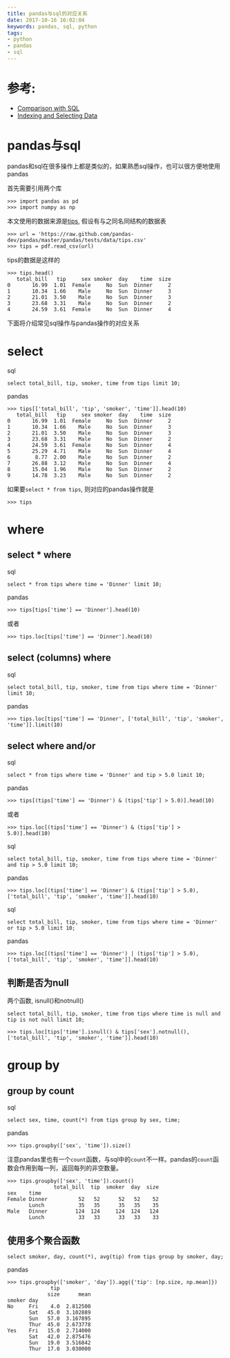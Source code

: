```yaml
---
title: pandas与sql的对应关系
date: 2017-10-16 16:02:04
keywords: pandas, sql, python
tags:
- python
- pandas
- sql
---
```


# 参考:
- [Comparison with SQL](https://pandas.pydata.org/pandas-docs/stable/comparison_with_sql.html)
- [Indexing and Selecting Data](https://pandas.pydata.org/pandas-docs/stable/indexing.html)

# pandas与sql

pandas和sql在很多操作上都是类似的，如果熟悉sql操作，也可以很方便地使用pandas

首先需要引用两个库

```
>>> import pandas as pd
>>> import numpy as np
```

本文使用的数据来源是[tips](https://raw.github.com/pandas-dev/pandas/master/pandas/tests/data/tips.csv), 假设有与之同名同结构的数据表

```
>>> url = 'https://raw.github.com/pandas-dev/pandas/master/pandas/tests/data/tips.csv'
>>> tips = pdf.read_csv(url)
```

tips的数据是这样的
```
>>> tips.head()
   total_bill   tip     sex smoker  day    time  size
0       16.99  1.01  Female     No  Sun  Dinner     2
1       10.34  1.66    Male     No  Sun  Dinner     3
2       21.01  3.50    Male     No  Sun  Dinner     3
3       23.68  3.31    Male     No  Sun  Dinner     2
4       24.59  3.61  Female     No  Sun  Dinner     4
```

下面将介绍常见sql操作与pandas操作的对应关系

<!-- more -->

# select

sql

```
select total_bill, tip, smoker, time from tips limit 10;
```

pandas

```
>>> tips[['total_bill', 'tip', 'smoker', 'time']].head(10)
   total_bill   tip     sex smoker  day    time  size
0       16.99  1.01  Female     No  Sun  Dinner     2
1       10.34  1.66    Male     No  Sun  Dinner     3
2       21.01  3.50    Male     No  Sun  Dinner     3
3       23.68  3.31    Male     No  Sun  Dinner     2
4       24.59  3.61  Female     No  Sun  Dinner     4
5       25.29  4.71    Male     No  Sun  Dinner     4
6        8.77  2.00    Male     No  Sun  Dinner     2
7       26.88  3.12    Male     No  Sun  Dinner     4
8       15.04  1.96    Male     No  Sun  Dinner     2
9       14.78  3.23    Male     No  Sun  Dinner     2
```

如果要`select * from tips`, 则对应的pandas操作就是

```
>>> tips
```

# where

## select * where

sql

```
select * from tips where time = 'Dinner' limit 10;
```

pandas

```
>>> tips[tips['time'] == 'Dinner'].head(10)
```

或者

```
>>> tips.loc[tips['time'] == 'Dinner'].head(10)
```

## select (columns) where

sql

```
select total_bill, tip, smoker, time from tips where time = 'Dinner' limit 10;
```

pandas

```
>>> tips.loc[tips['time'] == 'Dinner', ['total_bill', 'tip', 'smoker', 'time']].limit(10)
```

## select where and/or

sql
```
select * from tips where time = 'Dinner' and tip > 5.0 limit 10;
```

pandas

```
>>> tips[(tips['time'] == 'Dinner') & (tips['tip'] > 5.0)].head(10)
```

或者

```
>>> tips.loc[(tips['time'] == 'Dinner') & (tips['tip'] > 5.0)].head(10)
```

sql

```
select total_bill, tip, smoker, time from tips where time = 'Dinner' and tip > 5.0 limit 10;
```

pandas

```
>>> tips.loc[(tips['time'] == 'Dinner') & (tips['tip'] > 5.0), ['total_bill', 'tip', 'smoker', 'time']].head(10)
```

sql

```
select total_bill, tip, smoker, time from tips where time = 'Dinner' or tip > 5.0 limit 10;
```

pandas

```
>>> tips.loc[(tips['time'] == 'Dinner') | (tips['tip'] > 5.0), ['total_bill', 'tip', 'smoker', 'time']].head(10)
```

## 判断是否为null

两个函数, isnull()和notnull()

```
select total_bill, tip, smoker, time from tips where time is null and tip is not null limit 10;
```

```
>>> tips.loc[tips['time'].isnull() & tips['sex'].notnull(), ['total_bill', 'tip', 'smoker', 'time']].head(10)
```

# group by

## group by count

sql

```
select sex, time, count(*) from tips group by sex, time;
```

pandas

```
>>> tips.groupby(['sex', 'time']).size()
```

注意pandas里也有一个`count`函数，与sql中的`count`不一样。pandas的`count`函数会作用到每一列，返回每列的非空数量。

```
>>> tips.groupby(['sex', 'time']).count()
               total_bill  tip  smoker  day  size
sex    time
Female Dinner          52   52      52   52    52
       Lunch           35   35      35   35    35
Male   Dinner         124  124     124  124   124
       Lunch           33   33      33   33    33
```

## 使用多个聚合函数

```
select smoker, day, count(*), avg(tip) from tips group by smoker, day;
```

pandas

```
>>> tips.groupby(['smoker', 'day']).agg({'tip': [np.size, np.mean]})
              tip
             size      mean
smoker day
No     Fri    4.0  2.812500
       Sat   45.0  3.102889
       Sun   57.0  3.167895
       Thur  45.0  2.673778
Yes    Fri   15.0  2.714000
       Sat   42.0  2.875476
       Sun   19.0  3.516842
       Thur  17.0  3.030000
```
